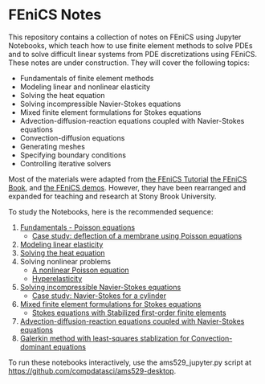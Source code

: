 # FEniCS Notes

This repository contains a collection of notes on FEniCS using Jupyter Notebooks, which teach how to use finite element methods to solve PDEs and to solve difficult linear systems from PDE discretizations using FEniCS. These notes are under construction. They will cover the following topics:
 - Fundamentals of finite element methods
 - Modeling linear and nonlinear elasticity
 - Solving the heat equation
 - Solving incompressible Navier-Stokes equations
 - Mixed finite element formulations for Stokes equations
 - Advection-diffusion-reaction equations coupled with Navier-Stokes equations
 - Convection-diffusion equations
 - Generating meshes
 - Specifying boundary conditions
 - Controlling iterative solvers

Most of the materials were adapted from [the FEniCS Tutorial](https://fenicsproject.org/tutorial/) [the FEniCS Book](https://fenicsproject.org/book/), and [the FEniCS demos](https://bitbucket.org/fenics-project/dolfin/src/master/demo/documented/?at=master). However, they have been rearranged and expanded for teaching and research at Stony Brook University. 

To study the Notebooks, here is the recommended sequence:
 1. [Fundamentals - Poisson equations](notebooks/poisson.ipynb)
    - [Case study: deflection of a membrane using Poisson equations](notebooks/poisson_membrane.ipynb)
 2. [Modeling linear elasticity](notebooks/elasticity.ipynb)
 3. [Solving the heat equation](notebooks/heat-equation.ipynb)
 4. Solving nonlinear problems
    - [A nonlinear Poisson equation](notebooks/nonlinear_poisson.ipynb)
    - [Hyperelasticity](notebooks/hyperelasticity.ipynb)
 5. [Solving incompressible Navier-Stokes equations](notebooks/navier_stokes.ipynb)
    - [Case study: Navier-Stokes for a cylinder](notebooks/navier_stokes_cylinder.ipynb)
 6. [Mixed finite element formulations for Stokes equations](notebooks/Stokes_equations.ipynb)
    - [Stokes equations with Stabilized first-order finite elements](notebooks/Stokes_equations_stabilized.ipynb)
 7. [Advection-diffusion-reaction equations coupled with Navier-Stokes equations](notebooks/advection-diffusion-reaction.ipynb)
 8. [Galerkin method with least-squares stablization for Convection-dominant equations](notebooks/convection-dominant.ipynb)

To run these notebooks interactively, use the ams529_jupyter.py script at https://github.com/compdatasci/ams529-desktop.
